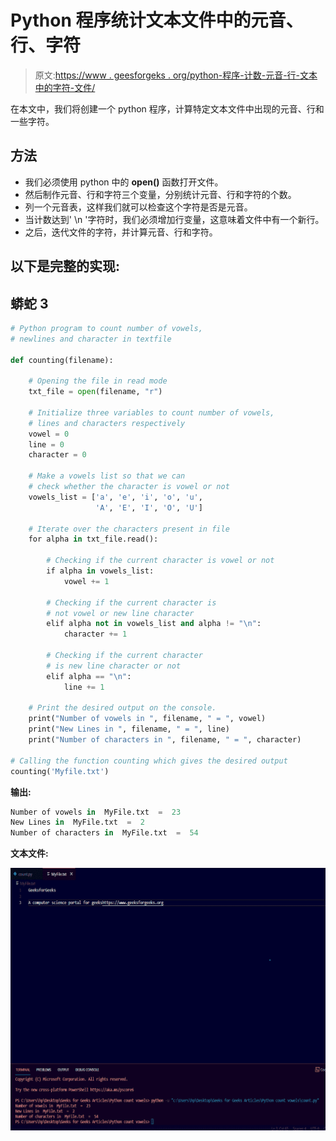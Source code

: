 # Python 程序统计文本文件中的元音、行、字符

> 原文:[https://www . geesforgeks . org/python-程序-计数-元音-行-文本中的字符-文件/](https://www.geeksforgeeks.org/python-program-to-count-vowels-lines-characters-in-text-file/)

在本文中，我们将创建一个 python 程序，计算特定文本文件中出现的元音、行和一些字符。

## 方法

*   我们必须使用 python 中的 **open()** 函数打开文件。
*   然后制作元音、行和字符三个变量，分别统计元音、行和字符的个数。
*   列一个元音表，这样我们就可以检查这个字符是否是元音。
*   当计数达到' \n '字符时，我们必须增加行变量，这意味着文件中有一个新行。
*   之后，迭代文件的字符，并计算元音、行和字符。

## 以下是完整的实现:

## 蟒蛇 3

```py
# Python program to count number of vowels,
# newlines and character in textfile

def counting(filename):

    # Opening the file in read mode
    txt_file = open(filename, "r")

    # Initialize three variables to count number of vowels,
    # lines and characters respectively
    vowel = 0
    line = 0
    character = 0

    # Make a vowels list so that we can
    # check whether the character is vowel or not
    vowels_list = ['a', 'e', 'i', 'o', 'u',
                   'A', 'E', 'I', 'O', 'U']

    # Iterate over the characters present in file
    for alpha in txt_file.read():

        # Checking if the current character is vowel or not
        if alpha in vowels_list:
            vowel += 1

        # Checking if the current character is
        # not vowel or new line character
        elif alpha not in vowels_list and alpha != "\n":
            character += 1

        # Checking if the current character
        # is new line character or not
        elif alpha == "\n":
            line += 1

    # Print the desired output on the console.
    print("Number of vowels in ", filename, " = ", vowel)
    print("New Lines in ", filename, " = ", line)
    print("Number of characters in ", filename, " = ", character)

# Calling the function counting which gives the desired output
counting('Myfile.txt')
```

**输出:**

```py
Number of vowels in  MyFile.txt  =  23    
New Lines in  MyFile.txt  =  2
Number of characters in  MyFile.txt  =  54
```

**文本文件:**

![](img/5c43998d12979126e5b9077f6386f317.png)